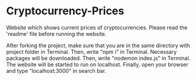 # Cryptocurrency-Prices
Website which shows current prices of cryptocurrencies.  Please read the 'readme' file before running the website.

After forking the project, make sure that you are in the same directory with project folder in Terminal.
Then, write "npm i" in Terminal. Necessary packages will be downloaded.
Then, write  "nodemon index.js" in Terminal. The website will be started to run on localhost.
Finally, open your browser and type "localhost:3000" in search bar.
